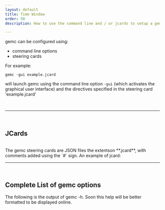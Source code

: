 ```yaml
---
layout: default
title: Time Window
order: 50
description: How to use the command line and / or jcards to setup a gemc session

---
```




gemc can be configured using: 

- command line options
- steering cards 

For example:

```
gemc -gui example.jcard
```

will launch gemc using the command line option `-gui` (which activates the graphical user interface) 
and the directives specified in the steering card 'example.jcard'

<br/>

---

<br/>

## JCards

<br/>
The gemc steering cards are JSON files the extentson **.jcard**, with comments added using the `#` sign.
An example of jcard:

<script src="https://gist.github.com/maureeungaro/f4449d88f5b63c4ef368d9e6f76589c1.js"></script>

---

<br/>

## Complete List of gemc options

The following is the output of gemc -h. Soon this help will be better formatted to be displayed online.

<script src="https://gist.github.com/maureeungaro/f104c42d76858ea6a1b8eb11d22758e4.js"></script>